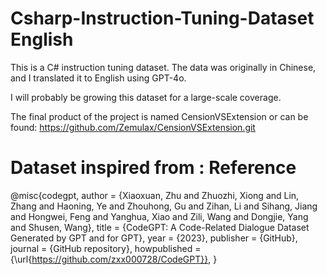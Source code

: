 # Csharp-Instruction-Tuning-Dataset English

This is a C# instruction tuning dataset.
The data was originally in Chinese, and I translated it to English using GPT-4o.

I will probably be growing this dataset for a large-scale coverage.

The final product of the project is named CensionVSExtension or can be found: https://github.com/Zemulax/CensionVSExtension.git






# Dataset inspired from : Reference
@misc{codegpt,
  author = {Xiaoxuan, Zhu and Zhuozhi, Xiong and Lin, Zhang and Haoning, Ye and Zhouhong, Gu and Zihan, Li and Sihang, Jiang and Hongwei, Feng and Yanghua, Xiao and Zili, Wang and Dongjie, Yang and Shusen, Wang},
  title = {CodeGPT: A Code-Related Dialogue Dataset Generated by GPT and for GPT},
  year = {2023},
  publisher = {GitHub},
  journal = {GitHub repository},
  howpublished = {\url{https://github.com/zxx000728/CodeGPT}},
}
